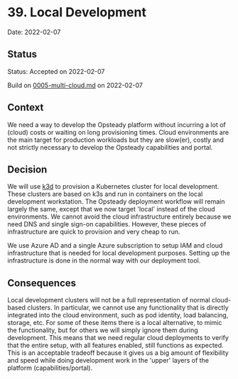 # 39. Local Development

Date: 2022-02-07

## Status

Status: Accepted on 2022-02-07

Build on [0005-multi-cloud.md](0005-multi-cloud.md) on 2022-02-07

## Context

We need a way to develop the Opsteady platform without incurring a lot of (cloud) costs or waiting on long provisioning times. Cloud environments are the main target for production workloads but they are slow(er), costly and not strictly necessary to develop the Opsteady capabilities and portal.

## Decision

We will use [k3d](https://k3d.io) to provision a Kubernetes cluster for local development. These clusters are based on k3s and run in containers on the local development workstation. The Opsteady deployment workflow will remain largely the same, except that we now target 'local' instead of the cloud environments. We cannot avoid the cloud infrastructure entirely because we need DNS and single sign-on capabilities. However, these pieces of infrastructure are quick to provision and very cheap to run.

We use Azure AD and a single Azure subscription to setup IAM and cloud infrastructure that is needed for local development purposes. Setting up the infrastructure is done in the normal way with our deployment tool.

## Consequences

Local development clusters will not be a full representation of normal cloud-based clusters. In particular, we cannot use any functionality that is directly integrated into the cloud environment, such as pod identity, load balancing, storage, etc. For some of these items there is a local alternative, to mimic the functionality, but for others we will simply ignore them during development. This means that we need regular cloud deployments to verify that the entire setup, with all features enabled, still functions as expected. This is an acceptable tradeoff because it gives us a big amount of flexibility and speed while doing development work in the 'upper' layers of the platform (capabilities/portal).

